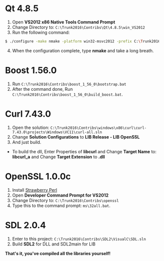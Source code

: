 # Qt 4.8.5
1. Open **VS2012 x86 Native Tools Command Prompt**
2. Change Directory to: `C:\Trunk2016\Contribs\Qt\4.8.5\win_VS2012`
3. Run the following command:
```sh
$ ./configure -make nmake -platform win32-msvc2012 -prefix C:\Trunk2016\Contribs\Qt\4.8.5\win_VS2012 -opensource -confirm-license -opengl desktop -nomake examples -nomake tests -webkit -xmlpatterns
```
4. When the configuration complete, type **nmake** and take a long breath.

# Boost 1.56.0
1. Run `C:\Trunk2016\Contribs\boost_1_56_0\bootstrap.bat`
2. After the command done, Run `C:\Trunk2016\Contribs\boost_1_56_0\build_boost.bat`.

# Curl 7.43.0
1. Open the solution: `C:\Trunk2016\Contribs\windows\x86\curl\curl-7.43.0\projects\Windows\VC11\curl-all.sln`
2. Change **Solution Configurations** to **LIB Release - LIB OpenSSL**
3. And just build.
- To build the dll, Enter Properties of **libcurl** and Change **Target Name** to: **libcurl_a** and Change **Target Extension** to **.dll**

# OpenSSL 1.0.0c
1. Install [Strawberry Perl](https://strawberryperl.com/)
2. Open **Developer Command Prompt for VS2012**
3. Change Directory to: `C:\Trunk2016\Contribs\openssl`
4. Type this to the command prompt: `ms\32all.bat`.

# SDL 2.0.4
1. Enter to this project: `C:\Trunk2016\Contribs\SDL2\VisualC\SDL.sln`
2. Build **SDL2** for DLL and SDL2main for LIB

**That's it, you've compiled all the libraries yourself!**
